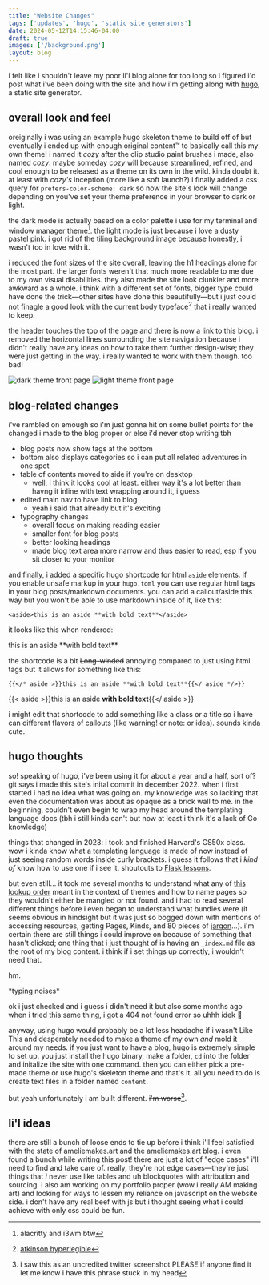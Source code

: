 ```yaml
---
title: "Website Changes"
tags: ['updates', 'hugo', 'static site generators']
date: 2024-05-12T14:15:46-04:00
draft: true
images: ['/background.png'] 
layout: blog
---
```


i felt like i shouldn't leave my poor li'l blog alone for too long so i figured i'd post what i've been doing with the site and how i'm getting along with [hugo](https://gohugo.io "hugo's homepage"), a static site generator. 

## overall look and feel

oreiginally i was using an example hugo skeleton theme to build off of but eventually i ended up with enough original content™ to basically call this my own theme! i named it *cozy* after the clip studio paint brushes i made, also named *cozy*. maybe someday *cozy* will because streamlined, refined, and cool enough to be released as a theme on its own in the wild. kinda doubt it. at least with *cozy's* inception (more like a soft launch?) i finally added a css query for `prefers-color-scheme: dark` so now the site's look will change depending on you've set your theme preference in your browser to dark or light. 

the dark mode is actually based on a color palette i use for my terminal and window manager theme[^1]. the light mode is just because i love a dusty pastel pink. i got rid of the tiling background image because honestly, i wasn't too in love with it.

i reduced the font sizes of the site overall, leaving the h1 headings alone for the most part. the larger fonts weren't that much more readable to me due to my own visual disabilities. they also made the site look clunkier and more awkward as a whole. i think with a different set of fonts, bigger type could have done the trick—other sites have done this beautifully—but i just could not finagle a good look with the current body typeface[^2] that i really wanted to keep. 

the header touches the top of the page and there is now a link to this blog. i removed the horizontal lines surrounding the site navigation because i didn't really have any ideas on how to take them further design-wise; they were just getting in the way. i really wanted to work with them though. too bad!

![dark theme front page](/home-dark.png)
![light theme front page](/home-light.png)

## blog-related changes 

i've rambled on emough so i'm just gonna hit on some bullet points for the changed i made to the blog proper or else i'd never stop writing tbh
- blog posts now show tags at the bottom 
- bottom also displays categories so i can put all related adventures in one spot  
- table of contents moved to side if you're on desktop
  - well, i think it looks cool at least. either way it's a lot better than havng it inline with text wrapping around it, i guess
- edited main nav to have link to blog
  - yeah i said that already but it's exciting
- typography changes
  - overall focus on making reading easier
  - smaller font for blog posts
  - better looking headings
  - made blog text area more narrow and thus easier to read, esp if you sit closer to your monitor

and finally, i added a specific hugo shortcode for html `aside` elements. if you enable unsafe markup in your `hugo.toml` you can use regular html tags in your blog posts/markdown documents. you can add a callout/aside this way but you won't be able to use markdown inside of it, like this: 

`<aside>this is an aside **with bold text**</aside>`

it looks like this when rendered: 
<aside>this is an aside **with bold text** </aside>

the shortcode is a bit ~~Long-winded~~ annoying compared to just using html tags but it allows for something like this:

`{{</* aside >}}this is an aside **with bold text**{{</ aside */>}}`

{{< aside >}}this is an aside **with bold text**{{</ aside >}}

i might edit that shortcode to add something like a class or a title so i have can different flavors of callouts (like warning! or note: or idea). sounds kinda cute.

## hugo thoughts 
so! speaking of hugo, i've been using it for about a year and a half, sort of? git says i made this site's inital commit in december 2022. when i first started i had no idea what was going on. my knowledge was so lacking that even the documentation was about as opaque as a brick wall to me. in the beginning, couldn't even begin to wrap my head around the templating language docs (tbh i still kinda can't but now at least i think it's a lack of Go knowledge)

things that changed in 2023: i took and finished Harvard's CS50x class. wow i kinda know what a templating language is made of now instead of just seeing random words inside curly brackets. i guess it follows that i *kind of* know how to use one if i see it. shoutouts to [Flask lessons](https://flask.palletsprojects.com/en/3.0.x/tutorial/templates/ "flash templating documentation").

but even still... it took me several months to understand what any of [this lookup order](https://gohugo.io/templates/lookup-order/ "hugo template lookup order documentation") meant in the context of themes and how to name pages so they wouldn't either be mangled or not found. and i had to read several different things before i even began to understand what bundles were (it seems obvious in hindsight but it was just so bogged down with mentions of accessing resources, getting Pages, Kinds, and 80 pieces of [jargon](https://gohugo.io/getting-started/glossary/ "hugo glossary")...). i'm certain there are still things i could improve on because of something that hasn't clicked; one thing that i just thought of is having an `_index.md` file as the root of my blog content. i think if i set things up correctly, i wouldn't need that.

hm.

\*typing noises*

ok i just checked and i guess i didn't need it but also some months ago when i tried this same thing, i got a 404 not found error so uhhh idek :woozy_face:

anyway, using hugo would probably be a lot less headache if i wasn't Like This and desperately needed to make a theme of my own *and* mold it around my needs. if you just want to have a blog, hugo is extremely simple to set up. you just install the hugo binary, make a folder, `cd` into the folder and initalize the site with one command. then you can either pick a pre-made theme or use hugo's skeleton theme and that's it. all you need to do is create text files in a folder named `content`.

but yeah unfortunately i am built different. ~~i'm worse~~[^3]. 

## li'l ideas
there are still a bunch of loose ends to tie up before i think i'll feel satisfied with the state of ameliemakes.art and the ameliemakes.art blog. i even found a bunch while writing this post! there are just a lot of "edge cases" i'll need to find and take care of. really, they're not edge cases—they're just things that *i* never use like tables and uh blockquotes with attribution and sourcing. i also am working on my portfolio proper (wow i really AM making art) and looking for ways to lessen my reliance on javascript on the website side. i don't have any real beef with js but i thought seeing what i could achieve with only css could be fun.

[^1]: alacritty and i3wm btw
[^2]: [atkinson hyperlegible](https://brailleinstitute.org/freefont "braill institute")
[^3]: i saw this as an uncredited twitter screenshot PLEASE if anyone find it let me know i have this phrase stuck in my head

